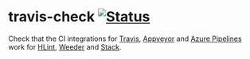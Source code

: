 # travis-check [![Status](https://img.shields.io/travis/ndmitchell/travis-check.svg?label=Travis)](https://travis-ci.org/ndmitchell/travis-check)

Check that the CI integrations for [Travis](https://travis-ci.org/), [Appveyor](https://www.appveyor.com/) and [Azure Pipelines](https://azure.microsoft.com/en-gb/services/devops/pipelines/) work for [HLint](https://github.com/ndmitchell/hlint), [Weeder](https://github.com/ndmitchell/weeder) and [Stack](https://www.haskellstack.org/).
